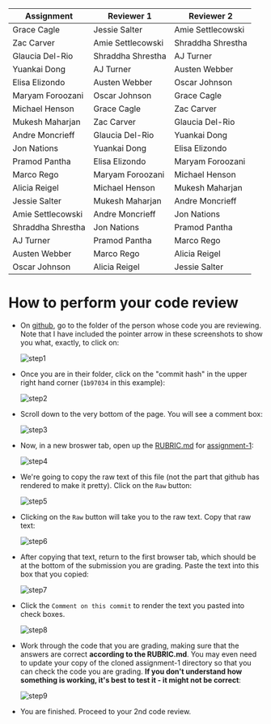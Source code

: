 Assignment|Reviewer 1|Reviewer 2
----------|----------|---------- 
Grace Cagle|Jessie Salter|Amie Settlecowski
Zac Carver|Amie Settlecowski|Shraddha Shrestha
Glaucia Del-Rio|Shraddha Shrestha|AJ Turner
Yuankai Dong|AJ Turner|Austen Webber
Elisa Elizondo|Austen Webber|Oscar Johnson
Maryam Foroozani|Oscar Johnson|Grace Cagle
Michael Henson|Grace Cagle|Zac Carver
Mukesh Maharjan|Zac Carver|Glaucia Del-Rio
Andre Moncrieff|Glaucia Del-Rio|Yuankai Dong
Jon Nations|Yuankai Dong|Elisa Elizondo
Pramod Pantha|Elisa Elizondo|Maryam Foroozani
Marco Rego|Maryam Foroozani|Michael Henson
Alicia Reigel|Michael Henson|Mukesh Maharjan
Jessie Salter|Mukesh Maharjan|Andre Moncrieff
Amie Settlecowski|Andre Moncrieff|Jon Nations
Shraddha Shrestha|Jon Nations|Pramod Pantha
AJ Turner|Pramod Pantha|Marco Rego
Austen Webber|Marco Rego|Alicia Reigel
Oscar Johnson|Alicia Reigel|Jessie Salter


# How to perform your code review

* On [github](https://github.com), go to the folder of the person whose code you are reviewing.  Note that I have included the pointer arrow in these screenshots to show you what, exactly, to click on:

    ![step1](https://github.com/biolprogramming/assignment-1/blob/master/images/step1.png)

* Once you are in their folder, click on the "commit hash" in the upper right hand corner (`1b97034` in this example):

    ![step2](https://github.com/biolprogramming/assignment-1/blob/master/images/step2.png)

* Scroll down to the very bottom of the page.  You will see a comment box:

    ![step3](https://github.com/biolprogramming/assignment-1/blob/master/images/step3.png)

* Now, in a new broswer tab, open up the [RUBRIC.md](https://github.com/biolprogramming/assignment-1/blob/master/RUBRIC.md) for [assignment-1](https://github.com/biolprogramming/assignment-1):

    ![step4](https://github.com/biolprogramming/assignment-1/blob/master/images/step4.png)

* We're going to copy the raw text of this file (not the part that github has rendered to make it pretty).  Click on the `Raw` button:

    ![step5](https://github.com/biolprogramming/assignment-1/blob/master/images/step5.png)

* Clicking on the `Raw` button will take you to the raw text.  Copy that raw text:

    ![step6](https://github.com/biolprogramming/assignment-1/blob/master/images/step6.png)

* After copying that text, return to the first browser tab, which should be at the bottom of the submission you are grading. Paste the text into this box that you copied:

    ![step7](https://github.com/biolprogramming/assignment-1/blob/master/images/step7.png)

* Click the `Comment on this commit` to render the text you pasted into check boxes.

    ![step8](https://github.com/biolprogramming/assignment-1/blob/master/images/step8.png)

* Work through the code that you are grading, making sure that the answers are correct **according to the RUBRIC.md**.  You may even need to update your copy of the cloned assignment-1 directory so that you can check the code you are grading.  **If you don't understand how something is working, it's best to test it - it might not be correct**:

    ![step9](https://github.com/biolprogramming/assignment-1/blob/master/images/step9.png)

* You are finished.  Proceed to your 2nd code review.
